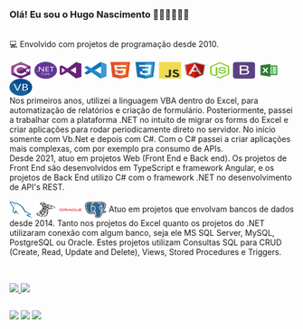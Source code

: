 ### Olá! Eu sou o Hugo Nascimento 👍🏾👍🏾👍🏾

<br>
💻 Envolvido com projetos de programação desde 2010.
<br>

<br>
<div style="display: inline-block">
  <img align="center" alt="Hugo-CSharp" height="30" width="40" src="https://github.com/hugo-nascimento/hugo-nascimento/blob/master/csharp-original.svg?raw=true">
  <img align="center" alt="Hugo-DotNetCore" height="30" width="40" src="https://github.com/hugo-nascimento/hugo-nascimento/blob/master/dotnetcore-original.svg?raw=true">
  <img align="center" alt="Hugo-Vs" height="30" width="40" src="https://github.com/hugo-nascimento/hugo-nascimento/blob/master/visualstudio-plain.svg?raw=true">
  <img align="center" alt="Hugo-Vsc" height="30" width="40" src="https://github.com/hugo-nascimento/hugo-nascimento/blob/master/vscode-original.svg?raw=true">
  <img align="center" alt="Hugo-Html5" height="30" width="40" src="https://github.com/hugo-nascimento/hugo-nascimento/blob/master/html5-original.svg?raw=true">
  <img align="center" alt="Hugo-Css3" height="30" width="40" src="https://github.com/hugo-nascimento/hugo-nascimento/blob/master/css3-original.svg?raw=true">
  <img align="center" alt="Hugo-Js" height="30" width="40" src="https://github.com/hugo-nascimento/hugo-nascimento/blob/master/javascript-original.svg?raw=true">
  <img align="center" alt="Hugo-Angular" height="30" width="40" src="https://github.com/hugo-nascimento/hugo-nascimento/blob/master/angularjs-original.svg?raw=true">
  <img align="center" alt="Hugo-NodeJs" height="30" width="40" src="https://github.com/hugo-nascimento/hugo-nascimento/blob/master/nodejs-original.svg?raw=true">
  <img align="center" alt="Hugo-Bootstrap" height="30" width="40" src="https://github.com/hugo-nascimento/hugo-nascimento/blob/master/bootstrap-plain.svg?raw=true">
  <img align="center" alt="Hugo-Excel" height="30" width="40" src="https://github.com/hugo-nascimento/hugo-nascimento/blob/master/icons8-microsoft-excel.svg?raw=true">
  <img align="center" alt="Hugo-Vb.Net" height="30" width="40" src="https://github.com/hugo-nascimento/hugo-nascimento/blob/master/VB.NET_Logo.svg?raw=true">
  
</div>
Nos primeiros anos, utilizei a linguagem VBA dentro do Excel, para automatização de relatórios e criação de formulário.
Posteriormente, passei a trabalhar com a plataforma .NET no intuito de migrar os forms do Excel e criar aplicações para rodar periodicamente direto no servidor. No início somente com Vb.Net e depois com C#. Com o C# passei a criar aplicações mais complexas, com por exemplo pra consumo de APIs.
<br>
Desde 2021, atuo em projetos Web (Front End e Back end). Os projetos de Front End são desenvolvidos em TypeScript e framework Angular, e os projetos de Back End utilizo C# com o framework .NET no desenvolvimento de API's REST. 


<br>

<br>
<div style="display: inline-block">
  <img align="center" alt="Hugo-MySql" height="30" width="40" src="https://github.com/hugo-nascimento/hugo-nascimento/blob/master/mysql-original.svg?raw=true">
  <img align="center" alt="Hugo-SqlServer" height="30" width="40" src="https://github.com/hugo-nascimento/hugo-nascimento/blob/master/microsoftsqlserver-plain.svg?raw=true">
  <img align="center" alt="Hugo-Oracle" height="30" width="40" src="https://github.com/hugo-nascimento/hugo-nascimento/blob/master/oracle-original.svg?raw=true">
  <img align="center" alt="Hugo-PostgreSql" height="30" width="40" src="https://github.com/hugo-nascimento/hugo-nascimento/blob/master/postgresql-original.svg?raw=true">
</div>
Atuo em projetos que envolvam bancos de dados desde 2014. Tanto nos projetos do Excel quanto os projetos do .NET utilizaram conexão com algum banco, seja ele MS SQL Server, MySQL, PostgreSQL ou Oracle. Estes projetos utilizam Consultas SQL para CRUD (Create, Read, Update and Delete), Views, Stored Procedures e Triggers.


<br>
<br>


##
<div>
  <a href="https://github.com/hugo-nascimento">
  <img height="180em" src="https://github-readme-stats.vercel.app/api?username=hugo-nascimento&theme=tokyonight" />
  <img height="180em" src="https://github-readme-stats.vercel.app/api/top-langs/?username=hugo-nascimento&theme=tokyonight" />
</div>

##
<div>
  <a href="https://www.linkedin.com/in/hugodonascimento/" target="_blank"><img src="https://img.shields.io/badge/LinkedIn-0077B5?style=for-the-badge&logo=linkedin&logoColor=white" target="_blank"></a>
  <a href="https://stackoverflow.com/users/16557752/hugo-nascimento" target="_blank"><img src="https://img.shields.io/badge/Stack_Overflow-FE7A16?style=for-the-badge&logo=stack-overflow&logoColor=white" target="_blank"></a>
  <a href="https://github.com/hugo-nascimento" target="_blank"><img src="https://img.shields.io/badge/GitHub-100000?style=for-the-badge&logo=github&logoColor=white" target="_blank"></a>
</div>
